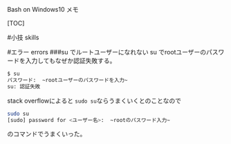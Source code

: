 <!-- Stylesheet -->
<link href="http://sunsunsoft.com/css/hoge.css" rel="stylesheet"></link>

<span class="title">Bash on Windows10 メモ</span>

<!-- もくじ -->
[TOC]


#小技 skills

#エラー errors
###su でルートユーザーになれない
su でrootユーザーのパスワードを入力してもなぜか認証失敗する。
~~~sh
$ su 
パスワード:  ~rootユーザーのパスワードを入力~
su: 認証失敗
~~~

stack overflowによると `sudo su`ならうまくいくとのことなので
~~~sh
sudo su
[sudo] password for <ユーザー名>:  ~rootのパスワード入力~
~~~
のコマンドでうまくいった。

